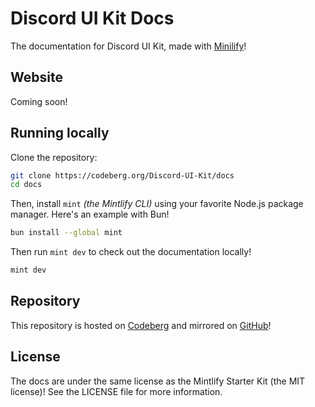 # Discord UI Kit Docs

The documentation for Discord UI Kit, made with [Minilify](https://www.mintlify.com/)!

## Website

Coming soon!

## Running locally

Clone the repository:

```bash
git clone https://codeberg.org/Discord-UI-Kit/docs
cd docs
```

Then, install `mint` _(the Mintlify CLI)_ using your favorite Node.js package manager. Here's an example with Bun!

```bash
bun install --global mint
```

Then run `mint dev` to check out the documentation locally!

```bash
mint dev
```

## Repository

This repository is hosted on [Codeberg](https://codeberg.org/Discord-UI-Kit/docs) and mirrored on [GitHub](https://github.com/Discord-UI-Kit/docs)!

## License

The docs are under the same license as the Mintlify Starter Kit (the MIT license)! See the LICENSE file for more information.
